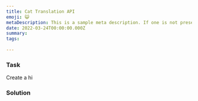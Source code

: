 ```yaml
---
title: Cat Translation API
emoji: 😺
metaDescription: This is a sample meta description. If one is not present in your page/project's front matter, the default metadata.desciption will be used instead.
date: 2022-03-24T00:00:00.000Z
summary: 
tags:
 
---
```


### Task
Create a hi



### Solution
